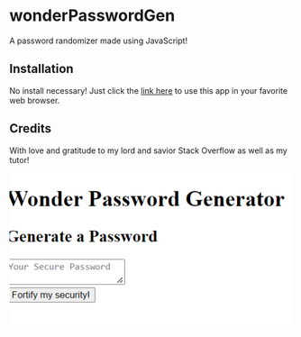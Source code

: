 # wonderPasswordGen
A password randomizer made using JavaScript!


## Installation
No install necessary! Just click the [link here](url) to use this app in your favorite web browser.

## Credits
With love and gratitude to my lord and savior Stack Overflow as well as my tutor!

![screenshot of deployment](Capture.PNG)